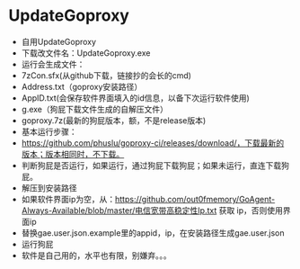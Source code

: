 # UpdateGoproxy
- 自用UpdateGoproxy
- 下载改文件名：UpdateGoproxy.exe
- 运行会生成文件：
- 7zCon.sfx(从github下载，链接抄的会长的cmd)
- Address.txt（goproxy安装路径）
- AppID.txt(会保存软件界面填入的id信息，以备下次运行软件使用)
- g.exe（狗屁下载文件生成的自解压文件）
- goproxy.7z(最新的狗屁版本，额，不是release版本)
- 基本运行步骤：
- https://github.com/phuslu/goproxy-ci/releases/download/，下载最新的版本；版本相同时，不下载。
- 判断狗屁是否运行，如果运行，通过狗屁下载狗屁；如果未运行，直连下载狗屁。
- 解压到安装路径
- 如果软件界面ip为空，从：https://github.com/out0fmemory/GoAgent-Always-Available/blob/master/电信宽带高稳定性Ip.txt 获取 ip，否则使用界面ip
- 替换gae.user.json.example里的appid，ip，在安装路径生成gae.user.json
- 运行狗屁
- 软件是自己用的，水平也有限，别嫌弃。。。
